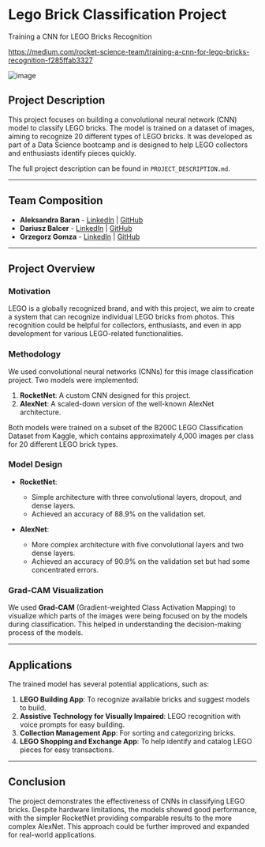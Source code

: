 # Lego Brick Classification Project

Training a CNN for LEGO Bricks Recognition

https://medium.com/rocket-science-team/training-a-cnn-for-lego-bricks-recognition-f285ffab3327


![image](https://github.com/user-attachments/assets/fb93140d-6005-4dcc-a5c2-2df2ee04f9ab)


## Project Description

This project focuses on building a convolutional neural network (CNN) model to classify LEGO bricks. The model is trained on a dataset of images, aiming to recognize 20 different types of LEGO bricks. It was developed as part of a Data Science bootcamp and is designed to help LEGO collectors and enthusiasts identify pieces quickly.

The full project description can be found in `PROJECT_DESCRIPTION.md`.

---

## Team Composition

- **Aleksandra Baran** - [LinkedIn](http://linkedin.com/in/alexabaran) | [GitHub](https://github.com/alexabaran)
- **Dariusz Balcer** - [LinkedIn](https://www.linkedin.com/in/dariuszbalcer/) | [GitHub](https://github.com/montenegro-db)
- **Grzegorz Gomza** - [LinkedIn](https://www.linkedin.com/in/gregory-gomza/) | [GitHub](https://github.com/grzegorz-gomza/)

---

## Project Overview

### Motivation

LEGO is a globally recognized brand, and with this project, we aim to create a system that can recognize individual LEGO bricks from photos. This recognition could be helpful for collectors, enthusiasts, and even in app development for various LEGO-related functionalities.

### Methodology

We used convolutional neural networks (CNNs) for this image classification project. Two models were implemented:

1. **RocketNet**: A custom CNN designed for this project.
2. **AlexNet**: A scaled-down version of the well-known AlexNet architecture.

Both models were trained on a subset of the B200C LEGO Classification Dataset from Kaggle, which contains approximately 4,000 images per class for 20 different LEGO brick types.

### Model Design

- **RocketNet**:
  - Simple architecture with three convolutional layers, dropout, and dense layers.
  - Achieved an accuracy of 88.9% on the validation set.

- **AlexNet**:
  - More complex architecture with five convolutional layers and two dense layers.
  - Achieved an accuracy of 90.9% on the validation set but had some concentrated errors.

### Grad-CAM Visualization

We used **Grad-CAM** (Gradient-weighted Class Activation Mapping) to visualize which parts of the images were being focused on by the models during classification. This helped in understanding the decision-making process of the models.

---

## Applications

The trained model has several potential applications, such as:

1. **LEGO Building App**: To recognize available bricks and suggest models to build.
2. **Assistive Technology for Visually Impaired**: LEGO recognition with voice prompts for easy building.
3. **Collection Management App**: For sorting and categorizing bricks.
4. **LEGO Shopping and Exchange App**: To help identify and catalog LEGO pieces for easy transactions.

---

## Conclusion

The project demonstrates the effectiveness of CNNs in classifying LEGO bricks. Despite hardware limitations, the models showed good performance, with the simpler RocketNet providing comparable results to the more complex AlexNet. This approach could be further improved and expanded for real-world applications.
